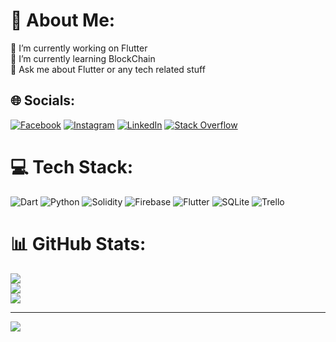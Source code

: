# 💫 About Me:
🔭 I’m currently working on Flutter<br>🌱 I’m currently learning BlockChain<br>💬 Ask me about Flutter or any tech related stuff


## 🌐 Socials:
[![Facebook](https://img.shields.io/badge/Facebook-%231877F2.svg?logo=Facebook&logoColor=white)](https://facebook.com/msiamn) [![Instagram](https://img.shields.io/badge/Instagram-%23E4405F.svg?logo=Instagram&logoColor=white)](https://instagram.com/msiamn) [![LinkedIn](https://img.shields.io/badge/LinkedIn-%230077B5.svg?logo=linkedin&logoColor=white)](https://linkedin.com/in/msiamn) [![Stack Overflow](https://img.shields.io/badge/-Stackoverflow-FE7A16?logo=stack-overflow&logoColor=white)](https://stackoverflow.com/users/13317943) 

# 💻 Tech Stack:
![Dart](https://img.shields.io/badge/dart-%230175C2.svg?style=for-the-badge&logo=dart&logoColor=white) ![Python](https://img.shields.io/badge/python-3670A0?style=for-the-badge&logo=python&logoColor=ffdd54) ![Solidity](https://img.shields.io/badge/Solidity-%23363636.svg?style=for-the-badge&logo=solidity&logoColor=white) ![Firebase](https://img.shields.io/badge/firebase-%23039BE5.svg?style=for-the-badge&logo=firebase) ![Flutter](https://img.shields.io/badge/Flutter-%2302569B.svg?style=for-the-badge&logo=Flutter&logoColor=white) ![SQLite](https://img.shields.io/badge/sqlite-%2307405e.svg?style=for-the-badge&logo=sqlite&logoColor=white) ![Trello](https://img.shields.io/badge/Trello-%23026AA7.svg?style=for-the-badge&logo=Trello&logoColor=white)
# 📊 GitHub Stats:
![](https://github-readme-stats.vercel.app/api?username=masnun-siam&theme=dark&hide_border=false&include_all_commits=false&count_private=false)<br/>
![](https://github-readme-streak-stats.herokuapp.com/?user=masnun-siam&theme=dark&hide_border=false)<br/>
![](https://github-readme-stats.vercel.app/api/top-langs/?username=masnun-siam&theme=dark&hide_border=false&include_all_commits=false&count_private=false&layout=compact)

---
[![](https://visitcount.itsvg.in/api?id=masnun-siam&icon=0&color=0)](https://visitcount.itsvg.in)

